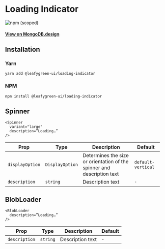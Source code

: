 # Loading Indicator

![npm (scoped)](https://img.shields.io/npm/v/@leafygreen-ui/loading-indicator.svg)

#### [View on MongoDB.design](https://www.mongodb.design/component/loading-indicator/live-example/)

## Installation

### Yarn

```shell
yarn add @leafygreen-ui/loading-indicator
```

### NPM

```shell
npm install @leafygreen-ui/loading-indicator
```

## Spinner

```
<Spinner
  variant="large"
  description=”Loading…”
/>
```

| Prop            | Type            | Description                                                            | Default            |
| --------------- | --------------- | ---------------------------------------------------------------------- | ------------------ |
| `displayOption` | `DisplayOption` | Determines the size or orientation of the spinner and description text | `default-vertical` |
| `description`   | `string`        | Description text                                                       | `-`                |

## BlobLoader

```
<BlobLoader
  description=”Loading…”
/>
```

| Prop          | Type     | Description      | Default |
| ------------- | -------- | ---------------- | ------- |
| `description` | `string` | Description text | `-`     |
